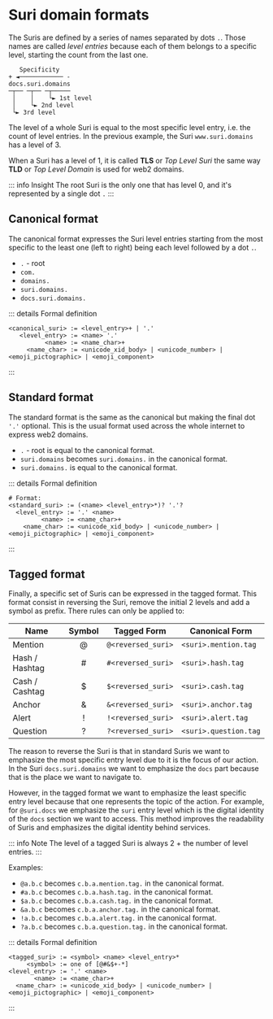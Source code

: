 # Suri domain formats

The Suris are defined by a series of names separated by dots `.`. Those names are
called _level entries_ because each of them belongs to a specific level, starting
the count from the last one.

```
   Specificity  
+ ◄──────────── -
docs.suri.domains
─┬── ─┬── ─┬─────
 │    │    └► 1st level
 │    └► 2nd level
 └► 3rd level
```

The level of a whole Suri is equal to the most specific level entry, i.e. the count
of level entries. In the previous example, the Suri `www.suri.domains` has a level
of 3.

When a Suri has a level of 1, it is called **TLS** or _Top Level Suri_ the same way
**TLD** or _Top Level Domain_ is used for web2 domains.

::: info Insight
The root Suri is the only one that has level 0, and it's represented by a single dot
`.`
:::

## Canonical format

The canonical format expresses the Suri level entries starting from the most specific
to the least one (left to right) being each level followed by a dot `.`.

- `.` - root
- `com.`
- `domains.`
- `suri.domains.`
- `docs.suri.domains.`

::: details Formal definition

```
<canonical_suri> := <level_entry>+ | '.'
   <level_entry> := <name> '.'
          <name> := <name_char>+
     <name_char> := <unicode_xid_body> | <unicode_number> | <emoji_pictographic> | <emoji_component>
```

:::

## Standard format

The standard format is the same as the canonical but making the final dot `'.'` optional.
This is the usual format used across the whole internet to express web2 domains.

- `.` - root is equal to the canonical format.
- `suri.domains` becomes `suri.domains.` in the canonical format.
- `suri.domains.` is equal to the canonical format.

::: details Formal definition

```
# Format:
<standard_suri> := (<name> <level_entry>*)? '.'?
  <level_entry> := '.' <name>
         <name> := <name_char>+
    <name_char> := <unicode_xid_body> | <unicode_number> | <emoji_pictographic> | <emoji_component>
```

:::

## Tagged format

Finally, a specific set of Suris can be expressed in the tagged format.
This format consist in reversing the Suri, remove the initial 2 levels and add a
symbol as prefix. There rules can only be applied to:

<CenterContent>

| Name           | Symbol | Tagged Form        | Canonical Form        |
|----------------|:------:|--------------------|-----------------------|
| Mention        |   @    | `@<reversed_suri>` | `<suri>.mention.tag`  |
| Hash / Hashtag |   #    | `#<reversed_suri>` | `<suri>.hash.tag`     |
| Cash / Cashtag |   $    | `$<reversed_suri>` | `<suri>.cash.tag`     |
| Anchor         |   &    | `&<reversed_suri>` | `<suri>.anchor.tag`   |
| Alert          |   !    | `!<reversed_suri>` | `<suri>.alert.tag`    |
| Question       |   ?    | `?<reversed_suri>` | `<suri>.question.tag` |

</CenterContent>

The reason to reverse the Suri is that in standard Suris we want to emphasize the
most specific entry level due to it is the focus of our action. In the Suri
`docs.suri.domains` we want to emphasize the `docs` part because that is the
place we want to navigate to.

However, in the tagged format we want to emphasize the least specific entry level
because that one represents the topic of the action. For example, for `@suri.docs`
we emphasize the `suri` entry level which is the digital identity of the `docs`
section we want to access. This method improves the readability of Suris and
emphasizes the digital identity behind services.

::: info Note
The level of a tagged Suri is always 2 + the number of level entries.
:::

Examples:

- `@a.b.c` becomes `c.b.a.mention.tag.` in the canonical format.
- `#a.b.c` becomes `c.b.a.hash.tag.` in the canonical format.
- `$a.b.c` becomes `c.b.a.cash.tag.` in the canonical format.
- `&a.b.c` becomes `c.b.a.anchor.tag.` in the canonical format.
- `!a.b.c` becomes `c.b.a.alert.tag.` in the canonical format.
- `?a.b.c` becomes `c.b.a.question.tag.` in the canonical format.

::: details Formal definition

```
<tagged_suri> := <symbol> <name> <level_entry>*
     <symbol> := one of [@#&$+-*]
<level_entry> := '.' <name>
       <name> := <name_char>+
  <name_char> := <unicode_xid_body> | <unicode_number> | <emoji_pictographic> | <emoji_component>
```

:::